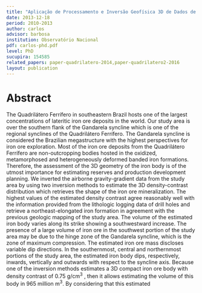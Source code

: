 ```yaml
---
title: "Aplicação de Processamento e Inversão Geofísica 3D de Dados de Aerogradiometria da Gravidade na Estimação da Estrutura do Minério de Ferro no Sinclinal Gandarela - Quadrilátero Ferrífero - Minas Gerais"
date: 2013-12-18
period: 2010-2013
author: carlos
advisor: barbosa
institution: Observatório Nacional
pdf: carlos-phd.pdf
level: PhD
sucupira: 154585
related_papers: paper-quadrilatero-2014,paper-quadrilatero2-2016
layout: publication
---
```



# Abstract

The Quadrilátero Ferrífero in southeastern Brazil hosts one of the largest
concentrations of lateritic iron ore deposits in the world. Our study area is
over the southern flank of the Gandarela syncline which is one of the regional
synclines of the Quadrilátero Ferrífero. The Gandarela syncline is considered
the Brazilian megastructure with the highest perspectives for iron ore
exploration. Most of the iron ore deposits from the Quadrilátero Ferrífero are
non-outcropping bodies hosted in the oxidized, metamorphosed and
heterogeneously deformed banded iron formations. Therefore, the assessment of
the 3D geometry of the iron body is of the utmost importance for estimating
reserves and production development planning. We inverted the airborne
gravity-gradient data from the study area by using two inversion methods to
estimate the 3D density-contrast distribution which retrieves the shape of the
iron ore mineralization. The highest values of the estimated density contrast
agree reasonably well with the information provided from the lithologic logging
data of drill holes and retrieve a northeast-elongated iron formation in
agreement with the previous geologic mapping of the study area. The volume of
the estimated iron body varies along its strike showing a southwestward
increase. The presence of a large volume of iron ore in the southwest portion
of the study area may be due to the hinge zone of the Gandarela syncline, which
is the zone of maximum compression. The estimated iron ore mass discloses
variable dip directions. In the southernmost, central and northernmost portions
of the study area, the estimated iron body dips, respectively, inwards,
vertically and outwards with respect to the syncline axis. Because one of the
inversion methods estimates a 3D compact iron ore body with density contrast of
0.75 g/cm<sup>3</sup> , then it allows estimating the volume of this body in
965 million m<sup>3</sup>. By considering that this estimated
